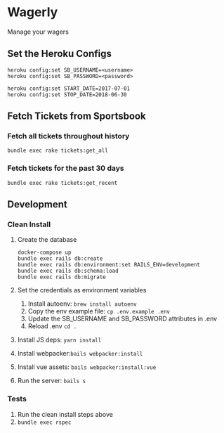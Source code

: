 # Wagerly

Manage your wagers

## Set the Heroku Configs

```
heroku config:set SB_USERNAME=<username>
heroku config:set SB_PASSWORD=<password>

heroku config:set START_DATE=2017-07-01
heroku config:set STOP_DATE=2018-06-30
```

## Fetch Tickets from Sportsbook

### Fetch all tickets throughout history

```
bundle exec rake tickets:get_all
```

### Fetch tickets for the past 30 days


```
bundle exec rake tickets:get_recent
```

## Development

### Clean Install

1. Create the database
   ```
   docker-compose up
   bundle exec rails db:create
   bundle exec rails db:environment:set RAILS_ENV=development
   bundle exec rails db:schema:load
   bundle exec rails db:migrate

1. Set the credentials as environment variables
   1. Install autoenv: `brew install autoenv`
   1. Copy the env example file: `cp .env.example .env`
   1. Update the SB_USERNAME and SB_PASSWORD attributes in .env
   1. Reload .env `cd .`

1. Install JS deps: `yarn install`
1. Install webpacker:`bails webpacker:install`
1. Install vue assets: `bails webpacker:install:vue`
1. Run the server: `bails s`

### Tests

1. Run the clean install steps above
1. `bundle exec rspec`
